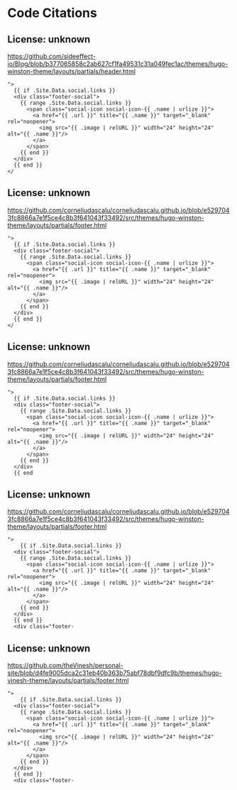 # Code Citations

## License: unknown
https://github.com/sideeffect-io/Blog/blob/b377065858c2ab627cf1fa49531c31a049fec1ac/themes/hugo-winston-theme/layouts/partials/header.html

```
">
  {{ if .Site.Data.social.links }}
  <div class="footer-social">
    {{ range .Site.Data.social.links }}
      <span class="social-icon social-icon-{{ .name | urlize }}">
        <a href="{{ .url }}" title="{{ .name }}" target="_blank" rel="noopener">
          <img src="{{ .image | relURL }}" width="24" height="24" alt="{{ .name }}"/>
        </a>
      </span>
    {{ end }}
  </div>
  {{ end }}
</
```


## License: unknown
https://github.com/corneliudascalu/corneliudascalu.github.io/blob/e5297043fc8866a7e1f5ce4c8b3f641043f33492/src/themes/hugo-winston-theme/layouts/partials/footer.html

```
">
  {{ if .Site.Data.social.links }}
  <div class="footer-social">
    {{ range .Site.Data.social.links }}
      <span class="social-icon social-icon-{{ .name | urlize }}">
        <a href="{{ .url }}" title="{{ .name }}" target="_blank" rel="noopener">
          <img src="{{ .image | relURL }}" width="24" height="24" alt="{{ .name }}"/>
        </a>
      </span>
    {{ end }}
  </div>
  {{ end }}
</
```


## License: unknown
https://github.com/corneliudascalu/corneliudascalu.github.io/blob/e5297043fc8866a7e1f5ce4c8b3f641043f33492/src/themes/hugo-winston-theme/layouts/partials/footer.html

```
">
  {{ if .Site.Data.social.links }}
  <div class="footer-social">
    {{ range .Site.Data.social.links }}
      <span class="social-icon social-icon-{{ .name | urlize }}">
        <a href="{{ .url }}" title="{{ .name }}" target="_blank" rel="noopener">
          <img src="{{ .image | relURL }}" width="24" height="24" alt="{{ .name }}"/>
        </a>
      </span>
    {{ end }}
  </div>
  {{ end
```


## License: unknown
https://github.com/corneliudascalu/corneliudascalu.github.io/blob/e5297043fc8866a7e1f5ce4c8b3f641043f33492/src/themes/hugo-winston-theme/layouts/partials/footer.html

```
">
    {{ if .Site.Data.social.links }}
  <div class="footer-social">
    {{ range .Site.Data.social.links }}
      <span class="social-icon social-icon-{{ .name | urlize }}">
        <a href="{{ .url }}" title="{{ .name }}" target="_blank" rel="noopener">
          <img src="{{ .image | relURL }}" width="24" height="24" alt="{{ .name }}"/>
        </a>
      </span>
    {{ end }}
  </div>
  {{ end }}
  <div class="footer-
```


## License: unknown
https://github.com/theVinesh/personal-site/blob/d4fe9005dca2c31eb40b363b75abf78dbf9dfc9b/themes/hugo-vinesh-theme/layouts/partials/footer.html

```
">
    {{ if .Site.Data.social.links }}
  <div class="footer-social">
    {{ range .Site.Data.social.links }}
      <span class="social-icon social-icon-{{ .name | urlize }}">
        <a href="{{ .url }}" title="{{ .name }}" target="_blank" rel="noopener">
          <img src="{{ .image | relURL }}" width="24" height="24" alt="{{ .name }}"/>
        </a>
      </span>
    {{ end }}
  </div>
  {{ end }}
  <div class="footer-
```


